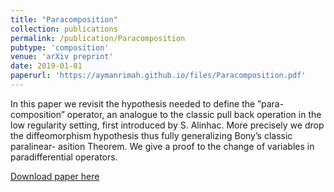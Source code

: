 ```yaml
--- 
title: "Paracomposition" 
collection: publications  
permalink: /publication/Paracomposition
pubtype: 'composition'
venue: 'arXiv preprint'
date: 2019-01-01
paperurl: 'https://aymanrimah.github.io/files/Paracomposition.pdf'
---
```

   
 
In this paper we revisit the hypothesis needed to define the ”para- composition” operator, an analogue to the classic pull back operation in the low regularity setting, first introduced by S. Alinhac. More precisely we drop the diffeomorphism hypothesis thus fully generalizing Bony’s classic paralinear- asition Theorem. We give a proof to the change of variables in paradifferential operators. 
  
[Download paper here](https://aymanrimah.github.io/files/Paracomposition.pdf) 
